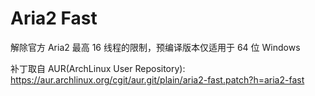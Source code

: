 # Aria2 Fast

解除官方 Aria2 最高 16 线程的限制，预编译版本仅适用于 64 位 Windows

补丁取自 AUR(ArchLinux User Repository): https://aur.archlinux.org/cgit/aur.git/plain/aria2-fast.patch?h=aria2-fast

